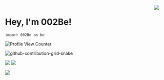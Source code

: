 <img align='right' src="https://github-readme-stats.vercel.app/api?username=002Be&show_icons=true">

# Hey, I'm 002Be! 
`import 002Be as be`

![Profile View Counter](https://komarev.com/ghpvc/?username=002Be)

![github-contribution-grid-snake](https://user-images.githubusercontent.com/75903181/183942461-d204c0cc-4b8d-40be-a8a3-22b594582549.svg)

[![](https://img.shields.io/twitter/follow/#)](https://www.twitter.com/#)
[![](https://img.shields.io/github/followers/#)](https://www.github.com/#)

[![](https://img.shields.io/badge/linkedin-%230077B5.svg?&style=for-the-badge&logo=linkedin&logoColor=white)](https://www.linkedin.com/in/0berke0ozdemir0/)
